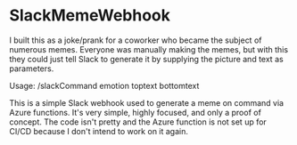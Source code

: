 # SlackMemeWebhook

I built this as a joke/prank for a coworker who became the subject of numerous memes. Everyone was manually making the memes, but with this they could just tell Slack to generate it by supplying the picture and text as parameters.

Usage: /slackCommand emotion toptext bottomtext

This is a simple Slack webhook used to generate a meme on command via Azure functions. It's very simple, highly focused, and only a proof of concept. The code isn't pretty and the Azure function is not set up for CI/CD because I don't intend to work on it again. 
